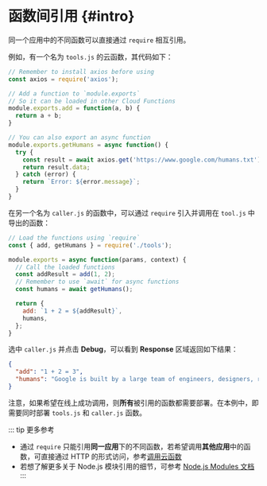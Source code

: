 # 函数间引用 {#intro}

同一个应用中的不同函数可以直接通过 `require` 相互引用。

例如，有一个名为 `tools.js` 的云函数，其代码如下：

```js
// Remember to install axios before using
const axios = require('axios');

// Add a function to `module.exports`
// So it can be loaded in other Cloud Functions
module.exports.add = function(a, b) {
  return a + b;
}

// You can also export an async function
module.exports.getHumans = async function() {
  try {
    const result = await axios.get('https://www.google.com/humans.txt');
    return result.data;
  } catch (error) {
    return `Error: ${error.message}`;
  }
}
```

在另一个名为 `caller.js` 的函数中，可以通过 `require` 引入并调用在 `tool.js` 中导出的函数：

```js
// Load the functions using `require`
const { add, getHumans } = require('./tools');

module.exports = async function(params, context) {
  // Call the loaded functions
  const addResult = add(1, 2);
  // Remember to use `await` for async functions
  const humans = await getHumans();

  return {
    add: `1 + 2 = ${addResult}`,
    humans,
  };
}
```

选中 `caller.js` 并点击 **Debug**，可以看到 **Response** 区域返回如下结果：

```json
{
  "add": "1 + 2 = 3",
  "humans": "Google is built by a large team of engineers, designers, researchers, robots, and others in many different sites across the globe. It is updated continuously, and built with more tools and technologies than we can shake a stick at. If you'd like to help us out, see careers.google.com.\n"
}
```

注意，如果希望在线上成功调用，则**所有**被引用的函数都需要部署。在本例中，即需要同时部署 `tools.js` 和 `caller.js` 函数。

::: tip 更多参考
- 通过 `require` 只能引用**同一应用**下的不同函数，若希望调用**其他应用**中的函数，可直接通过 HTTP 的形式访问，参考[调用云函数](/cn/guide/functions/invoke)
- 若想了解更多关于 Node.js 模块引用的细节，可参考 [Node.js Modules 文档](https://nodejs.org/api/modules)
:::

